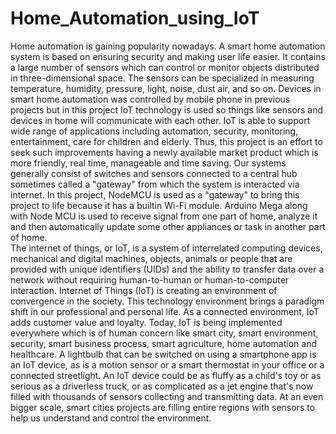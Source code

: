 # Home_Automation_using_IoT
Home automation is gaining popularity nowadays. A smart home automation system is based on ensuring security and making user life easier. It contains a large number of sensors which can control or monitor objects distributed in three-dimensional space. The sensors can be specialized in measuring temperature, humidity, pressure, light, noise, dust air, and so on. Devices in smart home automation was controlled by mobile phone in previous projects but in this project IoT technology is used so things like sensors and devices in home will communicate with each other. IoT is able to support wide range of applications including automation, security, monitoring, entertainment, care for children and elderly. Thus, this project is an effort to seek such improvements having a newly available market product which is more friendly, real time, manageable and time saving. Our systems generally consist of switches and sensors connected to a central hub sometimes called a "gateway" from which the system is interacted via internet. In this project, NodeMCU is used as a "gateway" to bring this project to life because it has a builtin Wi-Fi module. Arduino Mega along with Node MCU is used to receive signal from one part of home, analyze it and then automatically update some other appliances or task in another part of home. 
<br>
The internet of things, or IoT, is a system of interrelated computing devices, mechanical and digital machines, objects, animals or people that are provided with unique identifiers (UIDs) and the ability to transfer data over a network without requiring human-to-human or human-to-computer interaction. Internet of Things (IoT) is creating an environment of convergence in the society. This technology environment brings a paradigm shift in our professional and personal life. As a connected environment, IoT adds customer value and loyalty. Today, IoT is being implemented everywhere which is of human concern like smart city, smart environment, security, smart business process, smart agriculture, home automation and healthcare. A lightbulb that can be switched on using a smartphone app is an IoT device, as is a motion sensor or a smart thermostat in your office or a connected streetlight. An IoT device could be as fluffy as a child's toy or as serious as a driverless truck, or as complicated as a jet engine that's now filled with thousands of sensors collecting and transmitting data. At an even bigger scale, smart cities projects are filling entire regions with sensors to help us understand and control the environment.
